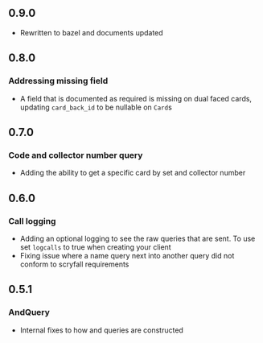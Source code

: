 ## 0.9.0

- Rewritten to bazel and documents updated

## 0.8.0

### Addressing missing field

- A field that is documented as required is missing on dual faced cards, updating `card_back_id` to be nullable on `Card`s

## 0.7.0

### Code and collector number query

- Adding the ability to get a specific card by set and collector number

## 0.6.0

### Call logging

- Adding an optional logging to see the raw queries that are sent. To use set `logcalls` to true when creating your client
- Fixing issue where a name query next into another query did not conform to scryfall requirements

## 0.5.1

### AndQuery

- Internal fixes to how and queries are constructed